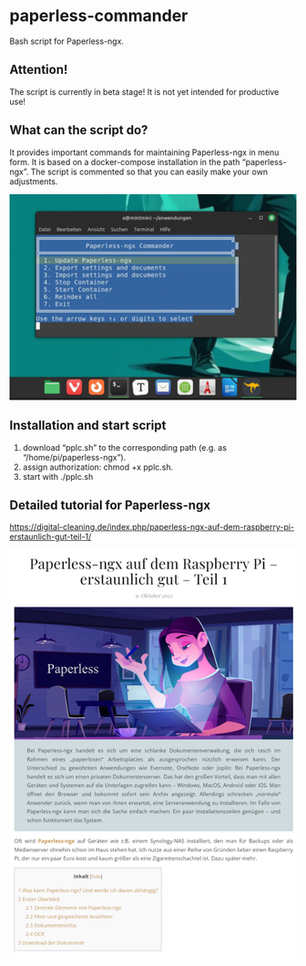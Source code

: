 # paperless-commander
Bash script for Paperless-ngx.

## Attention!
The script is currently in beta stage! It is not yet intended for productive use! 

## What can the script do?

It provides important commands for maintaining Paperless-ngx in menu form. It is based on a docker-compose installation in the path “paperless-ngx”. The script is commented so that you can easily make your own adjustments.

![](assets/screen2_paperless_commander.png)

## Installation and start script

1. download “pplc.sh” to the corresponding path (e.g. as “/home/pi/paperless-ngx”).
2. assign authorization: chmod +x pplc.sh.
3. start with ./pplc.sh

## Detailed tutorial for Paperless-ngx

https://digital-cleaning.de/index.php/paperless-ngx-auf-dem-raspberry-pi-erstaunlich-gut-teil-1/



![](assets/screen4_paperless_commander.png)

